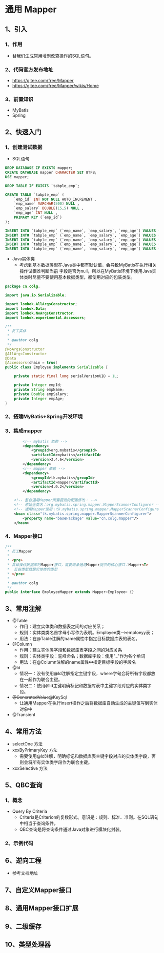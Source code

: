 # 通用 Mapper

## 1、引入

### 1、作用

- 替我们生成常用增删改查操作的SQL语句。

### 2、代码官方发布地址

- https://gitee.com/free/Mapper
- https://gitee.com/free/Mapper/wikis/Home

### 3、前置知识

- MyBatis
- Spring

## 2、快速入门

### 1、创建测试数据

- SQL语句

```sql
DROP DATABASE IF EXISTS mapper;
CREATE DATABASE mapper CHARACTER SET UTF8;
USE mapper;

DROP TABLE IF EXISTS `tabple_emp`;

CREATE TABLE `tabple_emp` (
	`emp_id` INT NOT NULL AUTO_INCREMENT ,
	`emp_name` VARCHAR(500) NULL ,
	`emp_salary` DOUBLE(15,5) NULL ,
	`emp_age` INT NULL ,
	PRIMARY KEY (`emp_id`)
);

INSERT INTO `tabple_emp` (`emp_name`, `emp_salary`, `emp_age`) VALUES ('tom', '1254.37', '27');
INSERT INTO `tabple_emp` (`emp_name`, `emp_salary`, `emp_age`) VALUES ('jerry', '6635.42', '38');
INSERT INTO `tabple_emp` (`emp_name`, `emp_salary`, `emp_age`) VALUES ('bob', '5560.11', '40');
INSERT INTO `tabple_emp` (`emp_name`, `emp_salary`, `emp_age`) VALUES ('kate', '2209.11', '22');
INSERT INTO `tabple_emp` (`emp_name`, `emp_salary`, `emp_age`) VALUES ('justin', '4203.15', '30');
```

- Java实体类
  - 考虑到基本数据类型在Java类中都有默认值，会导致MyBatis在执行相关操作试很难判断当前 字段是否为null，所以在MyBatis环境下使用Java实体类时尽量不要使用基本数据类型，都使用对应的包装类型。

```java
package cn.colg;

import java.io.Serializable;

import lombok.AllArgsConstructor;
import lombok.Data;
import lombok.NoArgsConstructor;
import lombok.experimental.Accessors;

/**
 * 员工实体
 *
 * @author colg
 */
@NoArgsConstructor
@AllArgsConstructor
@Data
@Accessors(chain = true)
public class Employee implements Serializable {

    private static final long serialVersionUID = 1L;

    private Integer empId;
    private String empName;
    private Double empSalary;
    private Integer empAge;
}
```

### 2、搭建MyBatis+Spring开发环境

### 3、集成mapper

```xml
		<!-- mybatis 依赖 -->
        <dependency>
            <groupId>org.mybatis</groupId>
            <artifactId>mybatis</artifactId>
            <version>3.4.6</version>
        </dependency>
        <!-- mapper 依赖 -->
        <dependency>
            <groupId>tk.mybatis</groupId>
            <artifactId>mapper</artifactId>
            <version>4.0.2</version>
        </dependency>
```

```xml
	<!-- 整合通用Mapper所需要做的配置修改： -->
	<!-- 原始全类名：org.mybatis.spring.mapper.MapperScannerConfigurer -->
	<!-- 通用Mapper使用：tk.mybatis.spring.mapper.MapperScannerConfigurer -->
	<bean class="tk.mybatis.spring.mapper.MapperScannerConfigurer">
		<property name="basePackage" value="cn.colg.mapper"/>
	</bean>
```

### 4、Mapper接口

```java
/**
 * 员工Mapper
 * 
 * <pre>
 * 具体操作数据库的Mapper接口，需要继承通用Mapper提供的核心接口：Mapper<T>
 *  反省类型就是实体类的类型
 * </pre>
 *
 * @author colg
 */
public interface EmployeeMapper extends Mapper<Employee> {}
```

## 3、常用注解

- @Table
  - 作用：建立实体类和数据表之间的对应关系；
  - 规则：实体类类名首字母小写作为表明。Employee类-->emploeyy表；
  - 用法：在@Table注解的name属性中指定目标数据库表的表名。
- @Column
  - 作用：建立实体类字段和数据库表字段之间的对应关系
  - 规则：实体类字段：驼峰命名；数据库字段：使用"_"作为各个单词
  - 用法：在@Column注解的name属性中指定目标字段的字段名
- @Id
  - 情况一：没有使用@Id注解指定主键字段，where字句会将所有字段都放在一起作为联合主键。
  - 情况二：使用@Id主键明确标记和数据库表中主键字段对应的实体类字段。
- ~~@GeneratedValue~~@KeySql
  - 让通用Mapper在执行insert操作之后将数据库自动生成的主键值写到实体对象中
- @Transient

## 4、常用方法

- selectOne 方法
- xxxByPrimaryKey 方法
  - 需要使用@Id注解，明确标记和数据库表主键字段对应的实体类字段，否则会将所有实体类字段作为联合主键。
- xxxSelective 方法

## 5、QBC查询

### 1、概念

- Query By Criteria
  - Criteria是Criterion的复数形式。意识是：规则、标准、准则。在SQL语句中相当于查询条件。
  - QBC查询是将查询条件通过Java对象进行模块化封装。

### 2、示例代码

## 6、逆向工程

- 参考文档地址

## 7、自定义Mapper<T>接口

## 8、通用Mapper接口扩展

## 9、二级缓存

## 10、类型处理器